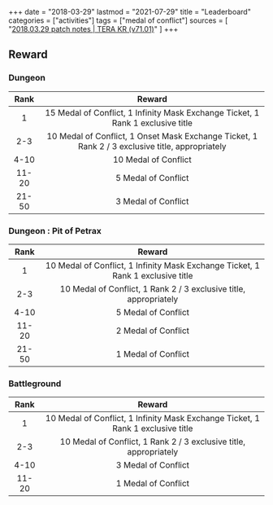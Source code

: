 +++
date = "2018-03-29"
lastmod = "2021-07-29"
title = "Leaderboard"
categories = ["activities"]
tags = ["medal of conflict"]
sources = [
  "[2018.03.29 patch notes | TERA KR (v71.01)](/en/patch/2018/v71-01)"
]
+++

## Reward

### Dungeon

| Rank | Reward |
| :-: | :-: |
| 1 | 15 Medal of Conflict, 1 Infinity Mask Exchange Ticket, 1 Rank 1 exclusive title |
| 2-3 | 10 Medal of Conflict, 1 Onset Mask Exchange Ticket, 1 Rank 2 / 3 exclusive title, appropriately |
| 4-10 | 10 Medal of Conflict |
| 11-20 | 5 Medal of Conflict |
| 21-50 | 3 Medal of Conflict |

### Dungeon : Pit of Petrax

| Rank | Reward |
| :-: | :-: |
| 1 | 10 Medal of Conflict, 1 Infinity Mask Exchange Ticket, 1 Rank 1 exclusive title |
| 2-3 | 10 Medal of Conflict, 1 Rank 2 / 3 exclusive title, appropriately |
| 4-10 | 5 Medal of Conflict |
| 11-20 | 2 Medal of Conflict |
| 21-50 | 1 Medal of Conflict |

### Battleground

| Rank | Reward |
| :-: | :-: |
| 1 | 10 Medal of Conflict, 1 Infinity Mask Exchange Ticket, 1 Rank 1 exclusive title |
| 2-3 | 10 Medal of Conflict, 1 Rank 2 / 3 exclusive title, appropriately |
| 4-10 | 3 Medal of Conflict |
| 11-20 | 1 Medal of Conflict |
